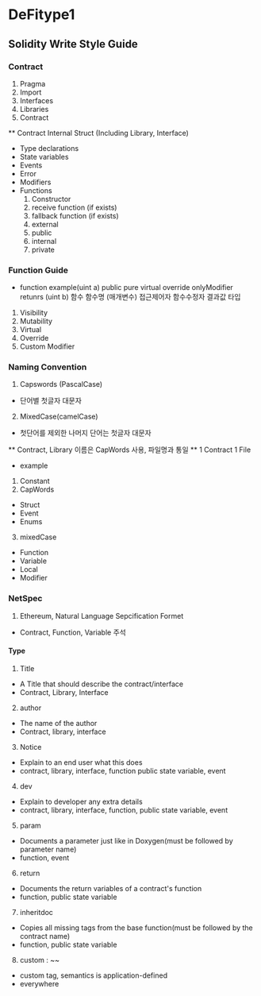 # DeFitype1

## Solidity Write Style Guide

### Contract

1. Pragma
2. Import
3. Interfaces
4. Libraries
5. Contract

** Contract Internal Struct (Including Library, Interface)
- Type declarations
- State variables
- Events
- Error
- Modifiers
- Functions
    1. Constructor
    2. receive function (if exists)
    3. fallback function (if exists)
    4. external
    5. public
    6. internal
    7. private
    
### Function Guide
- function example(uint a) public pure virtual override onlyModifier retunrs (uint b)
   함수      함수명 (매개변수)   접근제어자                        함수수정자      결과값   타입

1. Visibility
2. Mutability
3. Virtual
4. Override
5. Custom Modifier


### Naming Convention

1. Capswords (PascalCase)
- 단어별 첫글자 대문자

2. MixedCase(camelCase)
- 첫단어를 제외한 나머지 단어는 첫글자 대문자

** Contract, Library 이름은 CapWords 사용, 파일명과 통일
** 1 Contract 1 File

- example
1. Constant
2. CapWords
- Struct
- Event
- Enums

3. mixedCase
- Function
- Variable
- Local
- Modifier

### NetSpec 

1. Ethereum, Natural Language Sepcification Formet
- Contract, Function, Variable 주석

#### Type
1. Title 
- A Title that should describe the contract/interface 
- Contract, Library, Interface

2. author
- The name of the author
- Contract, library, interface

3. Notice
- Explain to an end user what this does
- contract, library, interface, function public state variable, event

4. dev 
- Explain to developer any extra details
- contract, library, interface, function, public state variable, event

5. param
- Documents a parameter just like in Doxygen(must be followed by parameter name)
- function, event

6. return
- Documents the return variables of a contract's function
- function, public state variable

7. inheritdoc
- Copies all missing tags from the base function(must be followed by the contract name)
- function, public state variable

8. custom : ~~
- custom tag, semantics is application-defined
- everywhere

